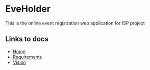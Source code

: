# EveHolder

This is the online event registration web application for ISP project

## Links to docs

- [Home](../../wiki)
- [Requirements](../../wiki/Requirements)
- [Vision](../../wiki/Vision)
